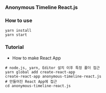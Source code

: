 ### Anonymous Timeline React.js

### How to use
```
yarn install
yarn start
```
### Tutorial
* How to make React App
```
# node.js, yarn, Editor 설치 이후 특정 폴더 접근
yarn global add create-react-app
create-react-app anonymous-timeline-react.js
# 만들어진 React App에 접근
cd anonymous-timeline-react.js
```